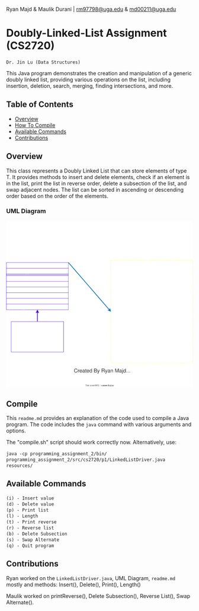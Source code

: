 Ryan Majd & Maulik Durani | <rm97798@uga.edu> & <md00211@uga.edu>

# Doubly-Linked-List Assignment (CS2720)

    Dr. Jin Lu (Data Structures)

This Java program demonstrates the creation and manipulation of a generic doubly linked list, providing various operations on the list, including insertion, deletion, search, merging, finding intersections, and more.

## Table of Contents

- [Overview](#overview)
- [How To Compile](#compile)
- [Available Commands](#available-commands)
- [Contributions](#Contributions)

## Overview

This class represents a Doubly Linked List that can store elements of type T.
It provides methods to insert and delete elements, check if an element is in the list, print the list in reverse order, delete a subsection of the list, and swap adjacent nodes. The list can be sorted in ascending or descending order based on the order of the elements.

### UML Diagram

![UML Diagram of the project's Classes and Objects relevant for interpretation](./resources/umlDiagram.drawio.svg)

## Compile

This `readme.md` provides an explanation of the code used to compile a Java program. The code includes the `java` command with various arguments and options.

The "compile.sh" script should work correctly now. Alternatively, use:

```
java -cp programming_assignment_2/bin/ programming_assignment_2/src/cs2720/p1/LinkedListDriver.java  resources/
```

## Available Commands

```The program supports the following commands:
(i) - Insert value
(d) - Delete value
(p) - Print list
(l) - Length
(t) - Print reverse
(r) - Reverse list
(b) - Delete Subsection
(s) - Swap Alternate
(q) - Quit program
```

## Contributions

Ryan worked on the `LinkedListDriver.java`, UML Diagram, `readme.md` mostly and methods: Insert(), Delete(), Print(), Length()

Maulik worked on printReverse(), Delete Subsection(), Reverse List(), Swap Alternate().
